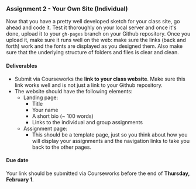 ### Assignment 2 - Your Own Site (Individual)
Now that you have a pretty well developed sketch for your class site, go ahead and code it. Test it thoroughly on your local server and once it's done, upload it to your `gh-pages` branch on your Github repository. Once you upload it, make sure it runs well on the web: make sure the links (back and forth) work and the fonts are displayed as you designed them. Also make sure that the underlying structure of folders and files is clear and clean.

#### Deliverables
* Submit via Courseworks the **link to your class website**. Make sure this link works well and is not just a link to your Github repository.
* The website should have the following elements:
  * Landing page:
    * Title
    * Your name
    * A short bio (~ 100 words)
    * Links to the individual and group assignments
  * Assignment page:
    * This should be a template page, just so you think about how you will display your assignments and the navigation links to take you back to the other pages.

#### Due date
Your link should be submitted via Courseworks before the end of **Thursday, February 1**.
